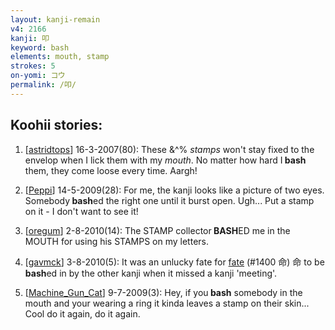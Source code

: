 ```yaml
---
layout: kanji-remain
v4: 2166
kanji: 叩
keyword: bash
elements: mouth, stamp
strokes: 5
on-yomi: コウ
permalink: /叩/
---
```


## Koohii stories: 

1) [<a href="http://kanji.koohii.com/profile/astridtops">astridtops</a>] 16-3-2007(80): These &amp;^% <em>stamps</em> won&#039;t stay fixed to the envelop when I lick them with my <em>mouth</em>. No matter how hard I<strong> bash</strong> them, they come loose every time. Aargh!

2) [<a href="http://kanji.koohii.com/profile/Peppi">Peppi</a>] 14-5-2009(28): For me, the kanji looks like a picture of two eyes. Somebody<strong> bash</strong>ed the right one until it burst open. Ugh... Put a stamp on it - I don&#039;t want to see it!

3) [<a href="http://kanji.koohii.com/profile/oregum">oregum</a>] 2-8-2010(14): The STAMP collector<strong> BASH</strong>ED me in the MOUTH for using his STAMPS on my letters.

4) [<a href="http://kanji.koohii.com/profile/gavmck">gavmck</a>] 3-8-2010(5): It was an unlucky fate for <a href="../v4/1400.html">fate</a> (#1400 命) 命 to be<strong> bash</strong>ed in by the other kanji when it missed a kanji &#039;meeting&#039;.

5) [<a href="http://kanji.koohii.com/profile/Machine_Gun_Cat">Machine_Gun_Cat</a>] 9-7-2009(3): Hey, if you<strong> bash</strong> somebody in the mouth and your wearing a ring it kinda leaves a stamp on their skin... Cool do it again, do it again.

